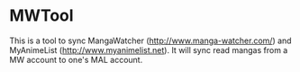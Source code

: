 MWTool
======

This is a tool to sync MangaWatcher (http://www.manga-watcher.com/) and MyAnimeList
(http://www.myanimelist.net). It will sync read mangas from a MW account to one's MAL account.
